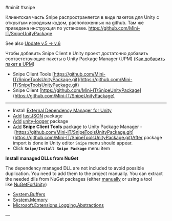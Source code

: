 #miniit #snipe 

Клиентская часть Snipe распространяется в виде пакетов для Unity с открытым исходным кодом, расположенных на github. Там же приведена инструкция по установке.
https://github.com/Mini-IT/SnipeUnityPackage

See also [Update v.5 → v.6](../../../SnipeClient%20v.6/Update%20v.5%20→%20v.6.md) 

Чтобы добавить Snipe Client в Unity проект достаточно добавить соответствующие пакеты в Unity Package Manager (UPM) ([Как добавить пакет в UPM](https://docs.unity3d.com/Manual/upm-ui-giturl.html))

- Snipe Client Tools [https://github.com/Mini-IT/SnipeToolsUnityPackage.git](https://github.com/Mini-IT/SnipeToolsUnityPackage.git)
- Snipe Client [https://github.com/Mini-IT/SnipeUnityPackage](https://github.com/Mini-IT/SnipeUnityPackage)

---

- Install [External Dependency Manager for Unity](https://github.com/googlesamples/unity-jar-resolver)
- [Add](https://docs.unity3d.com/Manual/upm-ui-giturl.html) [fastJSON](https://github.com/Mini-IT/fastJSON-unity-package) package
- [Add](https://docs.unity3d.com/Manual/upm-ui-giturl.html) [unity-logger](https://github.com/Mini-IT/unity-logger) package
- [Add](https://docs.unity3d.com/Manual/upm-ui-giturl.html) **Snipe Client Tools** package to Unity Package Manager - [https://github.com/Mini-IT/SnipeToolsUnityPackage.git](https://github.com/Mini-IT/SnipeToolsUnityPackage.git)After package import is done in Unity editor `Snipe` menu should appear.
- Click **`Snipe/Install Snipe Package`** menu item

**Install managed DLLs from NuGet**

The dependency managed DLL are not included to avoid possible duplication. You need to add them to the project manually. You can extract the needed dlls from NuGet packages (either [manually](https://stackoverflow.com/a/61187711) or using a tool like [NuGetForUnity](https://github.com/GlitchEnzo/NuGetForUnity))

- [System.Buffers](https://www.nuget.org/packages/System.Buffers/4.5.1)
- [System.Memory](https://www.nuget.org/packages/System.Memory/4.5.5)
- [Microsoft.Extensions.Logging.Abstractions](https://www.nuget.org/packages/Microsoft.Extensions.Logging.Abstractions/7.0.1)

—